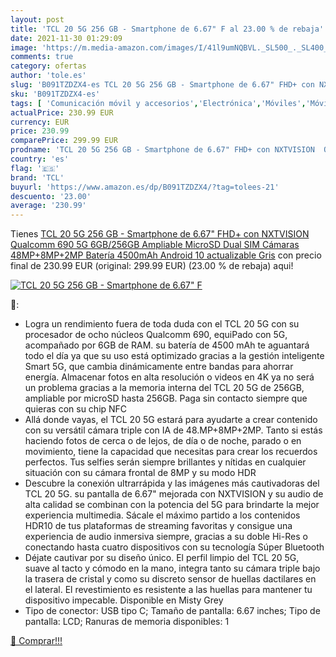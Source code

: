 ```yaml
---
layout: post
title: 'TCL 20 5G 256 GB - Smartphone de 6.67" F al 23.00 % de rebaja'
date: 2021-11-30 01:29:09
image: 'https://m.media-amazon.com/images/I/41l9umNQBVL._SL500_._SL400_.jpg'
comments: true
category: ofertas
author: 'tole.es'
slug: 'B091TZDZX4-es TCL 20 5G 256 GB - Smartphone de 6.67" FHD+ con NXTVISION...'
sku: 'B091TZDZX4-es'
tags: [ 'Comunicación móvil y accesorios','Electrónica','Móviles','Móviles y smartphones libres','android','tcl', ]
actualPrice: 230.99 EUR
currency: EUR
price: 230.99
comparePrice: 299.99 EUR
prodname: 'TCL 20 5G 256 GB - Smartphone de 6.67" FHD+ con NXTVISION  Qualcomm 690 5G  6GB/256GB Ampliable MicroSD  Dual SIM  Cámaras 48MP+8MP+2MP  Batería 4500mAh  Android 10 actualizable  Gris'
country: 'es'
flag: '🇪🇸'
brand: 'TCL'
buyurl: 'https://www.amazon.es/dp/B091TZDZX4/?tag=tolees-21'
descuento: '23.00'
average: '230.99'
---
```


Tienes [TCL 20 5G 256 GB - Smartphone de 6.67" FHD+ con NXTVISION  Qualcomm 690 5G  6GB/256GB Ampliable MicroSD  Dual SIM  Cámaras 48MP+8MP+2MP  Batería 4500mAh  Android 10 actualizable  Gris](https://www.amazon.es/dp/B091TZDZX4/?tag=tolees-21) con precio final de  230.99 EUR (original: 299.99 EUR) (23.00 %  de rebaja) aqui!

[![TCL 20 5G 256 GB - Smartphone de 6.67" F](https://m.media-amazon.com/images/I/41l9umNQBVL._SL500_._SL400_.jpg)](https://www.amazon.es/dp/B091TZDZX4/?tag=tolees-21)

🔎:

- Logra un rendimiento fuera de toda duda con el TCL 20 5G con su procesador de ocho núcleos Qualcomm 690, equiPado con 5G, acompañado por 6GB de RAM. su batería de 4500 mAh te aguantará todo el día ya que su uso está optimizado gracias a la gestión inteligente Smart 5G, que cambia dinámicamente entre bandas para ahorrar energía. Almacenar fotos en alta resolución o videos en 4K ya no será un problema gracias a la memoria interna del TCL 20 5G de 256GB, ampliable por microSD hasta 256GB. Paga sin contacto siempre que quieras con su chip NFC
- Allá donde vayas, el TCL 20 5G estará para ayudarte a crear contenido con su versátil cámara triple con IA de 48.MP+8MP+2MP. Tanto si estás haciendo fotos de cerca o de lejos, de día o de noche, parado o en movimiento, tiene la capacidad que necesitas para crear los recuerdos perfectos. Tus selfies serán siempre brillantes y nítidas en cualquier situación con su cámara frontal de 8MP y su modo HDR
- Descubre la conexión ultrarrápida y las imágenes más cautivadoras del TCL 20 5G. su pantalla de 6.67" mejorada con NXTVISION y su audio de alta calidad se combinan con la potencia del 5G para brindarte la mejor experiencia multimedia. Sácale el máximo partido a los contenidos HDR10 de tus plataformas de streaming favoritas y consigue una experiencia de audio inmersiva siempre, gracias a su doble Hi-Res o conectando hasta cuatro dispositivos con su tecnología Súper Bluetooth
- Déjate cautivar por su diseño único. El perfil limpio del TCL 20 5G, suave al tacto y cómodo en la mano, integra tanto su cámara triple bajo la trasera de cristal y como su discreto sensor de huellas dactilares en el lateral. El revestimiento es resistente a las huellas para mantener tu dispositivo impecable. Disponible en Misty Grey
- Tipo de conector: USB tipo C; Tamaño de pantalla: 6.67 inches; Tipo de pantalla: LCD; Ranuras de memoria disponibles: 1

[🛒 Comprar!!!](https://www.amazon.es/dp/B091TZDZX4/?tag=tolees-21)
